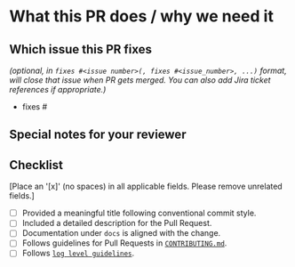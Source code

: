 # What this PR does / why we need it

## Which issue this PR fixes

*(optional, in `fixes #<issue number>(, fixes #<issue_number>, ...)` format, will close that issue when PR gets merged. You can also add Jira ticket references if appropriate.)*

- fixes #

## Special notes for your reviewer

## Checklist

[Place an '[x]' (no spaces) in all applicable fields. Please remove unrelated fields.]

- [ ] Provided a meaningful title following conventional commit style.
- [ ] Included a detailed description for the Pull Request.
- [ ] Documentation under `docs` is aligned with the change.
- [ ] Follows guidelines for Pull Requests in [`CONTRIBUTING.md`](../blob/main/CONTRIBUTING.md).
- [ ] Follows [`log level guidelines`](../blob/main/docs/style/logs.md).

